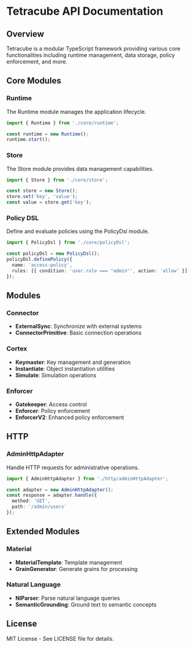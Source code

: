 # Tetracube API Documentation

## Overview

Tetracube is a modular TypeScript framework providing various core functionalities including runtime management, data storage, policy enforcement, and more.

## Core Modules

### Runtime
The Runtime module manages the application lifecycle.

```typescript
import { Runtime } from './core/runtime';

const runtime = new Runtime();
runtime.start();
```

### Store
The Store module provides data management capabilities.

```typescript
import { Store } from './core/store';

const store = new Store();
store.set('key', 'value');
const value = store.get('key');
```

### Policy DSL
Define and evaluate policies using the PolicyDsl module.

```typescript
import { PolicyDsl } from './core/policyDsl';

const policyDsl = new PolicyDsl();
policyDsl.definePolicy({
  name: 'access-policy',
  rules: [{ condition: 'user.role === "admin"', action: 'allow' }]
});
```

## Modules

### Connector
- **ExternalSync**: Synchronize with external systems
- **ConnectorPrimitive**: Basic connection operations

### Cortex
- **Keymaster**: Key management and generation
- **Instantiate**: Object instantiation utilities
- **Simulate**: Simulation operations

### Enforcer
- **Gatekeeper**: Access control
- **Enforcer**: Policy enforcement
- **EnforcerV2**: Enhanced policy enforcement

## HTTP

### AdminHttpAdapter
Handle HTTP requests for administrative operations.

```typescript
import { AdminHttpAdapter } from './http/adminHttpAdapter';

const adapter = new AdminHttpAdapter();
const response = adapter.handle({
  method: 'GET',
  path: '/admin/users'
});
```

## Extended Modules

### Material
- **MaterialTemplate**: Template management
- **GrainGenerator**: Generate grains for processing

### Natural Language
- **NlParser**: Parse natural language queries
- **SemanticGrounding**: Ground text to semantic concepts

## License

MIT License - See LICENSE file for details.
